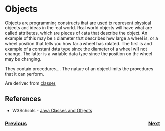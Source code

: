 # Objects
Objects are programming constructs that are used to represent physical objects and ideas in the real world.  Real world objects will have what are called attributes, which are pieces of data that describe the object.  An example of this may be a diameter that describes how large a wheel is, or a wheel position that tells you how far a wheel has rotated.  The first is and example of a constant data type since the diameter of a wheel will not change.  The latter is a variable data type since the position on the wheel may be changing.

They contain procedures....
The nature of an object limits the procedures that it can perform.

Are derived from [classes](./classes)

## References

- W3Schools -  [Java Classes and Objects](https://www.w3schools.com/java/java_classes.asp)

<h3><span style="float:left">
<a href="procedures">Previous</a></span>
<span style="float:right">
<a href="stateMachines">Next</a></span></h3>